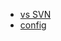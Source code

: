 - [vs SVN](https://github.com/m0su/roadmap/blob/main/Mobile/Git/git-svn.md)
- [config](https://github.com/m0su/roadmap/blob/main/Mobile/Git/config.md)